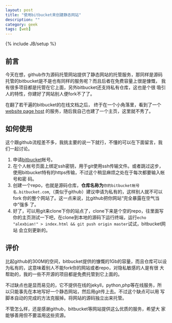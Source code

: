 ```yaml
---
layout: post
title: "使用bitbucket来创建静态网站"
description: ""
category: geek
tags: [web]
---
```

{% include JB/setup %}
## 前言
今天在想，github作为源码托管网站提供了静态网站的托管服务，那同样是源码
托管的bitbucket是不是也有同样的服务呢？而且后者在免费容量上很是慷慨，
我有很多项目都是托管在它上面，另外bitbucket还支持私有仓库，这也是个很
吸引人的特性，你建好了网站别人便fork不了了。

在翻了若干遍的bitbucket的在线文档之后，
终于在一个小角落里，看到了一个
[website page host](https://confluence.atlassian.com/display/BITBUCKET/Publishing+a+Website+on+Bitbucket)
的服务，随后我自己也建了一个主页，这里就不秀了。
## 如何使用
这个跟github流程差不多，我挑主要的说一下就行，不懂的可以在下面留言，我
们一起讨论。

1. 申请[bitbucket](https://bitbucket.org/)帐号。
2. 在个人帐号页面上绑定ssh密钥，用于git使用ssh传输文件。或者跳过这步，
使用bitbucket特有的https传输，不过这个稍显麻烦之处在于每次都要输入帐号和密
码。
3. 创建一个repo，也就是源码仓库，__仓库名称为__`你的bitbucket帐号
名.bitbucket.com`,（类似于github）建议申请为私有的，这样别人就不可以fork
你的整个网站了。这一点来说，比github把你网站“完全暴露在空气当中”强多
了。
4. 好了，可以用git来clone下你的站点了，clone下来是个空的repo，往里面写
你的主页测试一下吧，在clone到本地的源码下运行终端，运行`echo
"alexbian!" > index.html && git push origin master`试试，bitbucket网站
会立刻更新的。

## 评价
比起github的300M的空间，bitbucket提供的慷慨的1Gb的容量，而且仓库可以设
为私有的，这意味着别人不能fork你的网站或者repo，对隐私敏感的人是有很
大帮助的，我的一些不开源的项目都是免费托管到它上面的。

不过缺点也是显而易见的，它不提供在线的jekyll，python,php等在线服务，所
以只能事先在本地写好一个静态网站，然后用git传上去。不过这个缺点可以用
写脚本自动的完成的方法克服掉。将网站的源码独立出来托管。

不管怎么样，还是感谢github，bitbucket等网站提供这么优质的服务，希望大
家能够善用但不要滥用这些资源。

